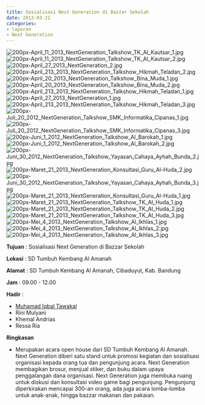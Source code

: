 ```yaml
---
title: Sosialisasi Next Generation di Bazzar Sekolah
date: 2013-03-21
categories:
- laporan
- Next Generation
---
```



![200px-April_11_2013_NextGeneration_Talkshow_TK_Al_Kautsar_1.jpg](/uploads/200px-April_11_2013_NextGeneration_Talkshow_TK_Al_Kautsar_1.jpg)
![200px-April_11_2013_NextGeneration_Talkshow_TK_Al_Kautsar_2.jpg](/uploads/200px-April_11_2013_NextGeneration_Talkshow_TK_Al_Kautsar_2.jpg)
![200px-April_27_2013_NextGeneration_2.jpg](/uploads/200px-April_27_2013_NextGeneration_2.jpg)
![200px-April_213_2013_NextGeneration_Talkshow_Hikmah_Teladan_2.jpg](/uploads/200px-April_213_2013_NextGeneration_Talkshow_Hikmah_Teladan_2.jpg)
![200px-April_20_2013_NextGeneration_Talkshow_Bina_Muda_1.jpg](/uploads/200px-April_20_2013_NextGeneration_Talkshow_Bina_Muda_1.jpg)
![200px-April_20_2013_NextGeneration_Talkshow_Bina_Muda_2.jpg](/uploads/200px-April_20_2013_NextGeneration_Talkshow_Bina_Muda_2.jpg)
![200px-April_213_2013_NextGeneration_Talkshow_Hikmah_Teladan_1.jpg](/uploads/200px-April_213_2013_NextGeneration_Talkshow_Hikmah_Teladan_1.jpg)
![200px-April_27_2013_NextGeneration_1.jpg](/uploads/200px-April_27_2013_NextGeneration_1.jpg)
![200px-April_213_2013_NextGeneration_Talkshow_Hikmah_Teladan_3.jpg](/uploads/200px-April_213_2013_NextGeneration_Talkshow_Hikmah_Teladan_3.jpg)
![200px-Juli_20_2012_NextGeneration_Talkshow_SMK_Informatika_Cipanas_1.jpg](/uploads/200px-Juli_20_2012_NextGeneration_Talkshow_SMK_Informatika_Cipanas_1.jpg)
![200px-Juli_20_2012_NextGeneration_Talkshow_SMK_Informatika_Cipanas_3.jpg](/uploads/200px-Juli_20_2012_NextGeneration_Talkshow_SMK_Informatika_Cipanas_3.jpg)
![200px-Juni_1_2012_NextGeneration_Talkshow_Al_Barokah_1.jpg](/uploads/200px-Juni_1_2012_NextGeneration_Talkshow_Al_Barokah_1.jpg)
![200px-Juni_1_2012_NextGeneration_Talkshow_Al_Barokah_2.jpg](/uploads/200px-Juni_1_2012_NextGeneration_Talkshow_Al_Barokah_2.jpg)
![200px-Juni_30_2012_NextGeneration_Talkshow_Yayasan_Cahaya_Ayhah_Bunda_2.jpg](/uploads/200px-Juni_30_2012_NextGeneration_Talkshow_Yayasan_Cahaya_Ayhah_Bunda_2.jpg)
![200px-Maret_21_2013_NextGeneration_Konsultasi_Guru_Al-Huda_2.jpg](/uploads/200px-Maret_21_2013_NextGeneration_Konsultasi_Guru_Al-Huda_2.jpg)
![200px-Juni_30_2012_NextGeneration_Talkshow_Yayasan_Cahaya_Ayhah_Bunda_3.jpg](/uploads/200px-Juni_30_2012_NextGeneration_Talkshow_Yayasan_Cahaya_Ayhah_Bunda_3.jpg)
![200px-Maret_21_2013_NextGeneration_Konsultasi_Guru_Al-Huda_1.jpg](/uploads/200px-Maret_21_2013_NextGeneration_Konsultasi_Guru_Al-Huda_1.jpg)
![200px-Maret_21_2013_NextGeneration_Talkshow_TK_Al_Huda_1.jpg](/uploads/200px-Maret_21_2013_NextGeneration_Talkshow_TK_Al_Huda_1.jpg)
![200px-Maret_21_2013_NextGeneration_Talkshow_TK_Al_Huda_2.jpg](/uploads/200px-Maret_21_2013_NextGeneration_Talkshow_TK_Al_Huda_2.jpg)
![200px-Maret_21_2013_NextGeneration_Talkshow_TK_Al_Huda_3.jpg](/uploads/200px-Maret_21_2013_NextGeneration_Talkshow_TK_Al_Huda_3.jpg)
![200px-Mei_4_2013_NextGeneration_Talkshow_Al_Ikhlas_1.jpg](/uploads/200px-Mei_4_2013_NextGeneration_Talkshow_Al_Ikhlas_1.jpg)
![200px-Mei_4_2013_NextGeneration_Talkshow_Al_Ikhlas_2.jpg](/uploads/200px-Mei_4_2013_NextGeneration_Talkshow_Al_Ikhlas_2.jpg)
![200px-Mei_4_2013_NextGeneration_Talkshow_Al_Ikhlas_3.jpg](/uploads/200px-Mei_4_2013_NextGeneration_Talkshow_Al_Ikhlas_3.jpg)


**Tujuan** : Sosialisasi Next Generation di Bazzar Sekolah

**Lokasi** : SD Tumbuh Kembang Al Amanah 

**Alamat** : SD Tumbuh Kembang Al Amanah, Cibaduyut, Kab. Bandung 

**Jam** : 09.00 - 12.00 

**Hadir** :
* [Muhamad Iqbal Tawakal ](http://wiki.ciptamedia.org/wiki/Muhamad_Iqbal_Tawakal)
* Rini Mulyani
* Khemal Andrias
* Ressa Ria

**Ringkasan** 
* Merupakan acara open house dari SD Tumbuh Kembang Al Amanah. Next Generation diberi satu stand untuk promosi kegiatan dan sosialisasi organisasi kepada orang tua dan pengunjung acara. Next Generation membagikan brosur, menjual stiker, dan buku dalam upaya penggalangan dana organisasi. Next Generation juga membuka ruang untuk diskusi dan konsultasi video game bagi pengunjung. Pengunjung diperkirakan mencapai 300-an orang, ada juga acara lomba-lomba untuk anak-anak, hingga bazzar makanan dan pakaian. 
